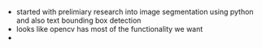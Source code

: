- started with prelimiary research into image segmentation using python and also text bounding box detection
- looks like opencv has most of the functionality we want
- 